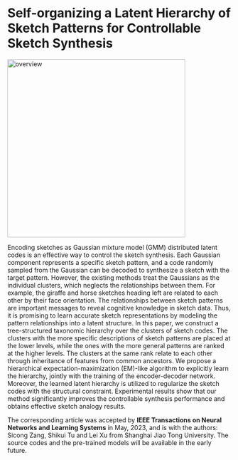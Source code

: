 # Self-organizing a Latent Hierarchy of Sketch Patterns for Controllable Sketch Synthesis

<img src="https://github.com/CMACH508/RPCL-pix2seqH/blob/main/assets/overview.png" width="400" alt="overview"/>

Encoding sketches as Gaussian mixture model (GMM) distributed latent codes is an effective way to control the sketch synthesis. Each Gaussian component represents a specific sketch pattern, and a code randomly sampled from the Gaussian can be decoded to synthesize a sketch with the target pattern. However, the existing methods treat the Gaussians as the individual clusters, which neglects the relationships between them. For example, the giraffe and horse sketches heading left are related to each other by their face orientation. The relationships between sketch patterns are important messages to reveal cognitive knowledge in sketch data. Thus, it is promising to learn accurate sketch representations by modeling the pattern relationships into a latent structure. In this paper, we construct a tree-structured taxonomic hierarchy over the clusters of sketch codes. The clusters with the more specific descriptions of sketch patterns are placed at the lower levels, while the ones with the more general patterns are ranked at the higher levels. The clusters at the same rank relate to each other through inheritance of features from common ancestors. We propose a hierarchical expectation-maximization (EM)-like algorithm to explicitly learn the hierarchy, jointly with the training of the encoder-decoder network. Moreover, the learned latent hierarchy is utilized to regularize the sketch codes with the structural constraint. Experimental results show that our method significantly improves the controllable synthesis performance and obtains effective sketch analogy results.

The corresponding article was accepted by **IEEE Transactions on Neural Networks and Learning Systems** in May, 2023, and is with the authors: Sicong Zang, Shikui Tu and Lei Xu from Shanghai Jiao Tong University. The source codes and the pre-trained models will be available in the early future.
